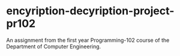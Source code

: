 # encyription-decyription-project-pr102
An assignment from the first year Programming-102 course of the Department of Computer Engineering.
